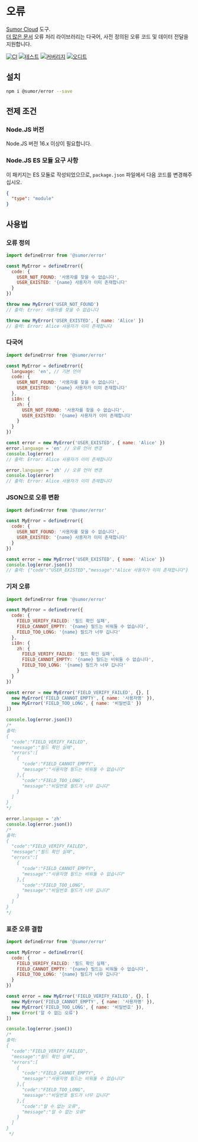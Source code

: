 # 오류

[Sumor Cloud](https://sumor.cloud) 도구.  
[더 많은 문서](https://sumor.cloud) 오류 처리 라이브러리는 다국어, 사전 정의된 오류 코드 및 데이터 전달을 지원합니다.

[![CI](https://github.com/sumor-cloud/error/actions/workflows/ci.yml/badge.svg)](https://github.com/sumor-cloud/error/actions/workflows/ci.yml)
[![테스트](https://github.com/sumor-cloud/error/actions/workflows/ut.yml/badge.svg)](https://github.com/sumor-cloud/error/actions/workflows/ut.yml)
[![커버리지](https://github.com/sumor-cloud/error/actions/workflows/coverage.yml/badge.svg)](https://github.com/sumor-cloud/error/actions/workflows/coverage.yml)
[![오디트](https://github.com/sumor-cloud/error/actions/workflows/audit.yml/badge.svg)](https://github.com/sumor-cloud/error/actions/workflows/audit.yml)

## 설치

```bash
npm i @sumor/error --save
```

## 전제 조건

### Node.JS 버전

Node.JS 버전 16.x 이상이 필요합니다.

### Node.JS ES 모듈 요구 사항

이 패키지는 ES 모듈로 작성되었으므로,
`package.json` 파일에서 다음 코드를 변경해주십시오.

```json
{
  "type": "module"
}
```

## 사용법

### 오류 정의

```js
import defineError from '@sumor/error'

const MyError = defineError({
  code: {
    USER_NOT_FOUND: '사용자를 찾을 수 없습니다',
    USER_EXISTED: '{name} 사용자가 이미 존재합니다'
  }
})

throw new MyError('USER_NOT_FOUND')
// 출력: Error: 사용자를 찾을 수 없습니다

throw new MyError('USER_EXISTED', { name: 'Alice' })
// 출력: Error: Alice 사용자가 이미 존재합니다
```

### 다국어

```js
import defineError from '@sumor/error'

const MyError = defineError({
  language: 'en', // 기본 언어
  code: {
    USER_NOT_FOUND: '사용자를 찾을 수 없습니다',
    USER_EXISTED: '{name} 사용자가 이미 존재합니다'
  },
  i18n: {
    zh: {
      USER_NOT_FOUND: '사용자를 찾을 수 없습니다',
      USER_EXISTED: '{name} 사용자가 이미 존재합니다'
    }
  }
})

const error = new MyError('USER_EXISTED', { name: 'Alice' })
error.language = 'en' // 오류 언어 변경
console.log(error)
// 출력: Error: Alice 사용자가 이미 존재합니다

error.language = 'zh' // 오류 언어 변경
console.log(error)
// 출력: Error: Alice 사용자가 이미 존재합니다
```

### JSON으로 오류 변환

```js
import defineError from '@sumor/error'

const MyError = defineError({
  code: {
    USER_NOT_FOUND: '사용자를 찾을 수 없습니다',
    USER_EXISTED: '{name} 사용자가 이미 존재합니다'
  }
})

const error = new MyError('USER_EXISTED', { name: 'Alice' })
console.log(error.json())
// 출력: {"code":"USER_EXISTED","message":"Alice 사용자가 이미 존재합니다"}
```

### 기저 오류

```js
import defineError from '@sumor/error'

const MyError = defineError({
  code: {
    FIELD_VERIFY_FAILED: '필드 확인 실패',
    FIELD_CANNOT_EMPTY: '{name} 필드는 비워둘 수 없습니다',
    FIELD_TOO_LONG: '{name} 필드가 너무 깁니다'
  },
  i18n: {
    zh: {
      FIELD_VERIFY_FAILED: '필드 확인 실패',
      FIELD_CANNOT_EMPTY: '{name} 필드는 비워둘 수 없습니다',
      FIELD_TOO_LONG: '{name} 필드가 너무 깁니다'
    }
  }
})

const error = new MyError('FIELD_VERIFY_FAILED', {}, [
  new MyError('FIELD_CANNOT_EMPTY', { name: '사용자명' }),
  new MyError('FIELD_TOO_LONG', { name: '비밀번호' })
])

console.log(error.json())
/* 
출력: 
{
  "code":"FIELD_VERIFY_FAILED",
  "message":"필드 확인 실패",
  "errors":[
    {
      "code":"FIELD_CANNOT_EMPTY",
      "message":"사용자명 필드는 비워둘 수 없습니다"
    },{
      "code":"FIELD_TOO_LONG",
      "message":"비밀번호 필드가 너무 깁니다"
    }
  ]
}
*/

error.language = 'zh'
console.log(error.json())
/*
출력:
{
  "code":"FIELD_VERIFY_FAILED",
  "message":"필드 확인 실패",
  "errors":[
    {
      "code":"FIELD_CANNOT_EMPTY",
      "message":"사용자명 필드는 비워둘 수 없습니다"
    },{
      "code":"FIELD_TOO_LONG",
      "message":"비밀번호 필드가 너무 깁니다"
    }
  ]
}
*/
```

### 표준 오류 결합

```js
import defineError from '@sumor/error'

const MyError = defineError({
  code: {
    FIELD_VERIFY_FAILED: '필드 확인 실패',
    FIELD_CANNOT_EMPTY: '{name} 필드는 비워둘 수 없습니다',
    FIELD_TOO_LONG: '{name} 필드가 너무 깁니다'
  }
})

const error = new MyError('FIELD_VERIFY_FAILED', {}, [
  new MyError('FIELD_CANNOT_EMPTY', { name: '사용자명' }),
  new MyError('FIELD_TOO_LONG', { name: '비밀번호' }),
  new Error('알 수 없는 오류')
])

console.log(error.json())
/*
출력:
{
  "code":"FIELD_VERIFY_FAILED",
  "message":"필드 확인 실패",
  "errors":[
    {
      "code":"FIELD_CANNOT_EMPTY",
      "message":"사용자명 필드는 비워둘 수 없습니다"
    },{
      "code":"FIELD_TOO_LONG",
      "message":"비밀번호 필드가 너무 깁니다"
    },{
      "code":"알 수 없는 오류",
      "message":"알 수 없는 오류"
    }
  ]
}
 */
```  